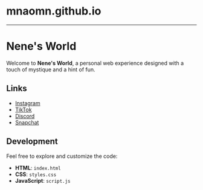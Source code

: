 # mnaomn.github.io

---

# Nene's World

Welcome to **Nene's World**, a personal web experience designed with a touch of mystique and a hint of fun.

## Links

- [Instagram](https://www.instagram.com/naomi.kiz/)
- [TikTok](https://www.tiktok.com/@nnnoini?lang=de-DE)
- [Discord](https://discordapp.com/users/1154365822026919937)
- [Snapchat](https://snapchat.com/t/2uSSY1VZ)

## Development

Feel free to explore and customize the code:

- **HTML**: `index.html`
- **CSS**: `styles.css`
- **JavaScript**: `script.js`
